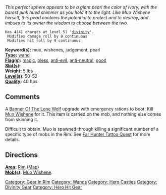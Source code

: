 *This perfect sphere appears to be a giant pearl the color of ivory,
with the barest pink hued shimmer as you hold it to the light. Like Muo
Wishene herself, this pearl contains the potential to protect and to
destroy, and imbues to its owner the wisdom to choose between the two.*

`Has 4(4) charges at level 51 '`[`divinity`](Divinity "wikilink")`'.`  
` Modifies damage roll by 9 continuous`  
` Modifies hit roll by 9 continuous`

**Keyword(s):** muo, wishenes, judgement, pearl  
**[Type](:Category:_Object_Types "wikilink"):**
[wand](:Category:_Wands "wikilink")  
**[Flag(s)](:Category:_Object_Flags "wikilink"):**
[magic](Magic_Flag "wikilink"), [bless](Bless_Flag "wikilink"),
[anti-evil](Anti-Evil_Flag "wikilink"),
[anti-neutral](Anti-Neutral_Flag "wikilink"),
[good](Good_Flag "wikilink")  
**[Slot(s)](Object_Slots "wikilink"):** <held>  
**[Weight](Object_Weight "wikilink"):** 5 lbs  
**[Level(s)](Object_Level "wikilink"):** 50-52  
**[Quality](Object_Quality "wikilink"):** 40 hps  

## Comments

A [Banner Of The Lone Wolf](Banner_Of_The_Lone_Wolf "wikilink") upgrade
with emergency rations to boot. Kill [Muo
Wishene](Muo_Wishene "wikilink") for it. This item is carried on the
mob, and nothing else comes from skinning it.

Difficult to obtain. Muo is spawned through killing a significant number
of a specific type of mobs in the Rim. See [Far Hunter Tattoo
Quest](Far_Hunter_Tattoo_Quest "wikilink") for more details.

## Directions

**[Area](:Category:_Areas "wikilink"):** [
Rim](:Category:_Rim "wikilink") ([Map](Rim_Map "wikilink"))  
**[Mob(s)](:Category:_Mobs "wikilink"):** [Muo
Wishene](Muo_Wishene "wikilink").  

[Category: Gear In Rim](Category:_Gear_In_Rim "wikilink") [Category:
Wands](Category:_Wands "wikilink") [Category: Hero
Casties](Category:_Hero_Casties "wikilink") [Category: Divinity
Gear](Category:_Divinity_Gear "wikilink") [Category: Hero Hit
Gear](Category:_Hero_Hit_Gear "wikilink")
